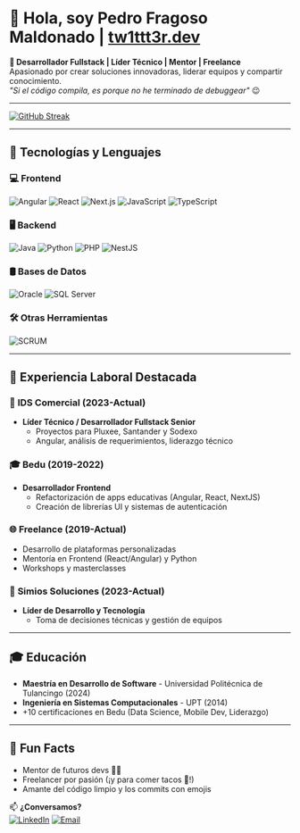 # 👋 Hola, soy Pedro Fragoso Maldonado | [tw1ttt3r.dev](https://tw1ttt3r.dev/)

**🚀 Desarrollador Fullstack | Líder Técnico | Mentor | Freelance**  
Apasionado por crear soluciones innovadoras, liderar equipos y compartir conocimiento.  
*"Si el código compila, es porque no he terminado de debuggear"* 😉

---

<a href="https://git.io/streak-stats"><img src="https://streak-stats.demolab.com?user=tw1ttt3r&theme=dark&hide_border=true&border_radius=4&locale=es" alt="GitHub Streak" /></a>

---

## 🔧 Tecnologías y Lenguajes

### 💻 Frontend
![Angular](https://img.shields.io/badge/-Angular-DD0031?logo=angular&logoColor=white)
![React](https://img.shields.io/badge/-React-61DAFB?logo=react&logoColor=black)
![Next.js](https://img.shields.io/badge/-Next.js-000000?logo=next.js&logoColor=white)
![JavaScript](https://img.shields.io/badge/-JavaScript-F7DF1E?logo=javascript&logoColor=black)
![TypeScript](https://img.shields.io/badge/-TypeScript-3178C6?logo=typescript&logoColor=white)

### 🖥 Backend
![Java](https://img.shields.io/badge/-Java-007396?logo=java&logoColor=white)
![Python](https://img.shields.io/badge/-Python-3776AB?logo=python&logoColor=white)
![PHP](https://img.shields.io/badge/-PHP-777BB4?logo=php&logoColor=white)
![NestJS](https://img.shields.io/badge/-NestJS-E0234E?logo=nestjs&logoColor=white)

### 🛢 Bases de Datos
![Oracle](https://img.shields.io/badge/-Oracle-F80000?logo=oracle&logoColor=white)
![SQL Server](https://img.shields.io/badge/-SQL%20Server-CC2927?logo=microsoft-sql-server&logoColor=white)

### 🛠 Otras Herramientas
![SCRUM](https://img.shields.io/badge/-SCRUM-009DDC?logo=scrumban&logoColor=white)

---

## 💼 Experiencia Laboral Destacada

### 🏢 **IDS Comercial** (2023-Actual)  
- **Líder Técnico / Desarrollador Fullstack Senior**  
  - Proyectos para Pluxee, Santander y Sodexo  
  - Angular, análisis de requerimientos, liderazgo técnico  

### 🎓 **Bedu** (2019-2022)  
- **Desarrollador Frontend**  
  - Refactorización de apps educativas (Angular, React, NextJS)  
  - Creación de librerías UI y sistemas de autenticación  

### 🌐 **Freelance** (2019-Actual)  
- Desarrollo de plataformas personalizadas  
- Mentoría en Frontend (React/Angular) y Python  
- Workshops y masterclasses  

### 🚀 **Simios Soluciones** (2023-Actual)  
- **Líder de Desarrollo y Tecnología**  
  - Toma de decisiones técnicas y gestión de equipos  

---

## 🎓 Educación  
- **Maestría en Desarrollo de Software** - Universidad Politécnica de Tulancingo (2024)  
- **Ingeniería en Sistemas Computacionales** - UPT (2014)  
- +10 certificaciones en Bedu (Data Science, Mobile Dev, Liderazgo)  

---

## 🌟 Fun Facts  
- Mentor de futuros devs 👨‍🏫  
- Freelancer por pasión (¡y para comer tacos 🌮!)  
- Amante del código limpio y los commits con emojis  

📫 **¿Conversamos?**  
[![LinkedIn](https://img.shields.io/badge/-LinkedIn-0A66C2?logo=linkedin)](https://www.linkedin.com/in/pedrofragosomaldonado/)
[![Email](https://img.shields.io/badge/-Email-D14836?logo=gmail)](mailto:info@tw1ttt3r.dev)
